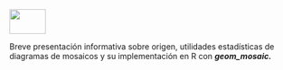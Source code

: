 <img src="https://cloud.githubusercontent.com/assets/73663/20457773/76543fcc-ae60-11e6-8ac2-c5db1406502e.png" width="64" height="44" />

Breve presentación informativa sobre origen, utilidades estadísticas de diagramas de mosaicos y su implementación en R con ***geom_mosaic.***
